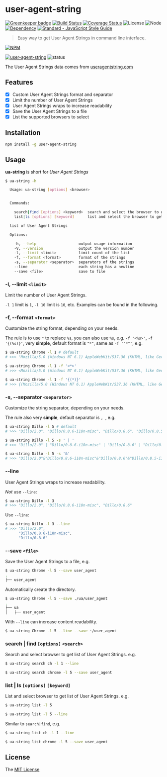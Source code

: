 # user-agent-string

[![Greenkeeper badge](https://badges.greenkeeper.io/WindomZ/user-agent-string.svg)](https://greenkeeper.io/)
[![Build Status](https://travis-ci.org/WindomZ/user-agent-string.svg?branch=master)](https://travis-ci.org/WindomZ/user-agent-string)
[![Coverage Status](https://coveralls.io/repos/github/WindomZ/user-agent-string/badge.svg?branch=master)](https://coveralls.io/github/WindomZ/user-agent-string?branch=master)
![License](https://img.shields.io/badge/license-MIT-green.svg)
![Node](https://img.shields.io/badge/node-%3E=6-blue.svg?style=flat-square)
[![Dependency](https://david-dm.org/WindomZ/user-agent-string.svg)](https://david-dm.org/WindomZ/user-agent-string)
[![Standard - JavaScript Style Guide](https://img.shields.io/badge/code_style-standard-brightgreen.svg)](https://standardjs.com/)

> Easy way to get User Agent Strings in command line interface.

[![NPM](https://nodei.co/npm/user-agent-string.png)](https://nodei.co/npm/user-agent-string/)

[![user-agent-string](https://img.shields.io/npm/v/user-agent-string.svg)](https://www.npmjs.com/package/user-agent-string)
![status](https://img.shields.io/badge/status-stable-green.svg)

The User Agent Strings data comes from [useragentstring.com](http://www.useragentstring.com/pages/useragentstring.php)

## Features

- [x] Custom User Agent Strings format and separator
- [x] Limit the number of User Agent Strings
- [x] User Agent Strings wraps to increase readability
- [x] Save the User Agent Strings to a file
- [x] List the supported browsers to select

## Installation

```bash
npm install -g user-agent-string
```

## Usage

**ua-string** is short for *User Agent Strings*

```bash
$ ua-string -h

  Usage: ua-string [options] <browser>


  Commands:

    search|find [options] <keyword>  search and select the browser to get list of User Agent Strings
    list|ls [options] [keyword]      list and select the browser to get list of User Agent Strings

  list of User Agent Strings

  Options:

    -h, --help                   output usage information
    -V, --version                output the version number
    -l, --limit <limit>          limit count of the list
    -f, --format <format>        format of the strings
    -s, --separator <separator>  separators of the strings
    --line                       each string has a newline
    --save <file>                save to file
```

### -l, --limit `<limit>`

Limit the number of User Agent Strings. 

`-l 1` limit is `1`, `-l 10` limit is `10`, etc.
Examples can be found in the following.

### -f, --format `<format>`

Customize the string format, depending on your needs. 

The rule is to use `*` to replace `%s`, 
you can also use `%s`, e.g. `-f '<%s>'`, `-f '{(%s)}'`, very **simple**, 
default format is `"*"`, same as `-f '"*"'`, e.g.

```bash
$ ua-string Chrome -l 1 # default
# >>> "Mozilla/5.0 (Windows NT 6.1) AppleWebKit/537.36 (KHTML, like Gecko) Chrome/41.0.2228.0 Safari/537.36"

$ ua-string Chrome -l 1 -f '<*>'
# >>> <Mozilla/5.0 (Windows NT 6.1) AppleWebKit/537.36 (KHTML, like Gecko) Chrome/41.0.2228.0 Safari/537.36>

$ ua-string Chrome -l 1 -f '{(*)}'
# >>> {(Mozilla/5.0 (Windows NT 6.1) AppleWebKit/537.36 (KHTML, like Gecko) Chrome/41.0.2228.0 Safari/537.36)}
```

### -s, --separator `<separator>`

Customize the string separator, depending on your needs. 

The rule also very **simple**, default separator is `, `, e.g.

```bash
$ ua-string Dillo -l 5 # default
# >>> "Dillo/2.0", "Dillo/0.8.6-i18n-misc", "Dillo/0.8.6", "Dillo/0.8.5-i18n-misc", "Dillo/0.8.5"

$ ua-string Dillo -l 5 -s ' | '
# >>> "Dillo/2.0" | "Dillo/0.8.6-i18n-misc" | "Dillo/0.8.6" | "Dillo/0.8.5-i18n-misc" | "Dillo/0.8.5"

$ ua-string Dillo -l 5 -s '&'
# >>> "Dillo/2.0"&"Dillo/0.8.6-i18n-misc"&"Dillo/0.8.6"&"Dillo/0.8.5-i18n-misc"&"Dillo/0.8.5"
```

### --line

User Agent Strings wraps to increase readability.

*Not* use `--line`: 
```bash
$ ua-string Dillo -l 3
# >>> "Dillo/2.0", "Dillo/0.8.6-i18n-misc", "Dillo/0.8.6"
```

Use `--line`: 
```bash
$ ua-string Dillo -l 3 --line
# >>> "Dillo/2.0", 
      "Dillo/0.8.6-i18n-misc", 
      "Dillo/0.8.6"
```

### --save `<file>`

Save the User Agent Strings to a file, e.g.

```bash
$ ua-string Chrome -l 5 --save user_agent
.
├── user_agent
```

Automatically create the directory.
```bash
$ ua-string Chrome -l 5 --save ./ua/user_agent
.
├── ua
│   ├── user_agent
```

With `--line` can increase content readability.
```bash
$ ua-string Chrome -l 5 --line --save ~/user_agent
```

### search | find `[options]` `<search>`

Search and select browser to get list of User Agent Strings. e.g.

```bash
$ ua-string search ch -l 1 --line

$ ua-string search chrome -l 5 --save user_agent
```

### list | ls `[options]` `[keyword]`

List and select browser to get list of User Agent Strings. e.g.

```bash
$ ua-string list -l 5

$ ua-string list -l 5 --line
```

Similar to `search|find`, e.g.

```bash
$ ua-string list ch -l 1 --line

$ ua-string list chrome -l 5 --save user_agent
```

## License

The [MIT License](https://github.com/WindomZ/user-agent-string/blob/master/LICENSE)
